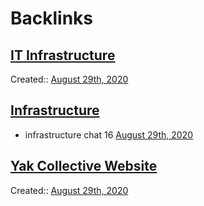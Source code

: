 
# Backlinks
## [IT Infrastructure](<IT Infrastructure.md>)
Created:: [August 29th, 2020](<August 29th, 2020.md>)

## [Infrastructure](<Infrastructure.md>)
- infrastructure chat 16 [August 29th, 2020](<August 29th, 2020.md>)

## [Yak Collective Website](<Yak Collective Website.md>)
Created:: [August 29th, 2020](<August 29th, 2020.md>)


